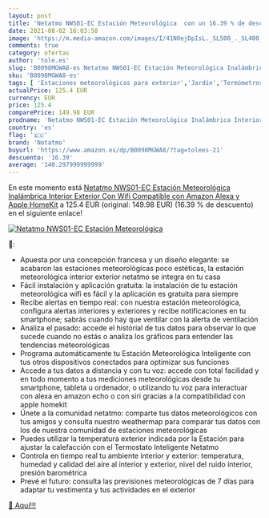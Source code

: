 ```yaml
---
layout: post
title: 'Netatmo NWS01-EC Estación Meteorológica  con un 16.39 % de descuento'
date: 2021-08-02 16:03:58
image: 'https://m.media-amazon.com/images/I/41N0ejDpIsL._SL500_._SL400_.jpg'
comments: true
category: ofertas
author: 'tole.es'
slug: 'B0098MGWA8-es Netatmo NWS01-EC Estación Meteorológica Inalámbrica...'
sku: 'B0098MGWA8-es'
tags: [ 'Estaciones meteorológicas para exterior','Jardín','Termómetros e instrumentos meteorológicos','apple','netatmo', ]
actualPrice: 125.4 EUR
currency: EUR
price: 125.4
comparePrice: 149.98 EUR
prodname: 'Netatmo NWS01-EC Estación Meteorológica Inalámbrica Interior Exterior Con Wifi  Compatible con Amazon Alexa y Apple HomeKit'
country: 'es'
flag: '🇪🇸'
brand: 'Netatmo'
buyurl: 'https://www.amazon.es/dp/B0098MGWA8/?tag=tolees-21'
descuento: '16.39'
average: '140.297999999999'
---
```


En este momento está [Netatmo NWS01-EC Estación Meteorológica Inalámbrica Interior Exterior Con Wifi  Compatible con Amazon Alexa y Apple HomeKit](https://www.amazon.es/dp/B0098MGWA8/?tag=tolees-21) a 125.4 EUR (original: 149.98 EUR) (16.39 %  de descuento) en el siguiente enlace!

[![Netatmo NWS01-EC Estación Meteorológica ](https://m.media-amazon.com/images/I/41N0ejDpIsL._SL500_._SL400_.jpg)](https://www.amazon.es/dp/B0098MGWA8/?tag=tolees-21)

🔎:

- Apuesta por una concepción francesa y un diseño elegante: se acabaron las estaciones meteorológicas poco estéticas, la estación meteorológica interior exterior netatmo se integra en tu casa
- Fácil instalación y aplicación gratuita: la instalación de tu estación meteorológica wifi es fácil y la aplicación es gratuita para siempre
- Recibe alertas en tiempo real: con nuestra estación meteorológica, configura alertas interiores y exteriores y recibe notificaciones en tu smartphone; sabrás cuando hay que ventilar con la alerta de ventilación
- Analiza el pasado: accede el histórial de tus datos para observar lo que sucede cuando no estás o analiza los gráficos para entender las tendencias meteorológicas
- Programa automáticamente tu Estación Meteorológica Inteligente con tus otros dispositivos conectados para optimizar sus funciones
- Accede a tus datos a distancia y con tu voz: accede con total facilidad y en todo momento a tus mediciones meteorológicas desde tu smartphone, tableta u ordenador, o utilizando tu voz para interactuar con alexa en amazon echo o con siri gracias a la compatibilidad con apple homekit
- Únete a la comunidad netatmo: comparte tus datos meteorológicos con tus amigos y consulta nuestro weathermap para comparar tus datos con los de nuestra comunidad de estaciones meteorológicas
- Puedes utilizar la temperatura exterior indicada por la Estación para ajustar la calefacción con el Termostato Inteligente Netatmo
- Controla en tiempo real tu ambiente interior y exterior: temperatura, humedad y calidad del aire al interior y exterior, nivel del ruido interior, presión barométrica
- Prevé el futuro: consulta las previsiones meteorológicas de 7 días para adaptar tu vestimenta y tus actividades en el exterior

[🛒 Aquí!!!](https://www.amazon.es/dp/B0098MGWA8/?tag=tolees-21)
